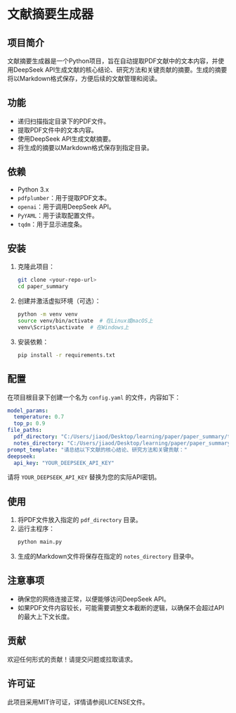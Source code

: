 # 文献摘要生成器

## 项目简介
文献摘要生成器是一个Python项目，旨在自动提取PDF文献中的文本内容，并使用DeepSeek API生成文献的核心结论、研究方法和关键贡献的摘要。生成的摘要将以Markdown格式保存，方便后续的文献管理和阅读。

## 功能
- 递归扫描指定目录下的PDF文件。
- 提取PDF文件中的文本内容。
- 使用DeepSeek API生成文献摘要。
- 将生成的摘要以Markdown格式保存到指定目录。

## 依赖
- Python 3.x
- `pdfplumber`：用于提取PDF文本。
- `openai`：用于调用DeepSeek API。
- `PyYAML`：用于读取配置文件。
- `tqdm`：用于显示进度条。

## 安装
1. 克隆此项目：
   ```bash
   git clone <your-repo-url>
   cd paper_summary
   ```

2. 创建并激活虚拟环境（可选）：
   ```bash
   python -m venv venv
   source venv/bin/activate  # 在Linux或macOS上
   venv\Scripts\activate  # 在Windows上
   ```

3. 安装依赖：
   ```bash
   pip install -r requirements.txt
   ```

## 配置
在项目根目录下创建一个名为 `config.yaml` 的文件，内容如下：
```yaml
model_params:
  temperature: 0.7
  top_p: 0.9
file_paths:
  pdf_directory: "C:/Users/jiaod/Desktop/learning/paper/paper_summary/test_pdf"
  notes_directory: "C:/Users/jiaod/Desktop/learning/paper/paper_summary/test_notes"
prompt_template: "请总结以下文献的核心结论、研究方法和关键贡献："
deepseek:
  api_key: "YOUR_DEEPSEEK_API_KEY"
```

请将 `YOUR_DEEPSEEK_API_KEY` 替换为您的实际API密钥。

## 使用
1. 将PDF文件放入指定的 `pdf_directory` 目录。
2. 运行主程序：
   ```bash
   python main.py
   ```
3. 生成的Markdown文件将保存在指定的 `notes_directory` 目录中。

## 注意事项
- 确保您的网络连接正常，以便能够访问DeepSeek API。
- 如果PDF文件内容较长，可能需要调整文本截断的逻辑，以确保不会超过API的最大上下文长度。

## 贡献
欢迎任何形式的贡献！请提交问题或拉取请求。

## 许可证
此项目采用MIT许可证，详情请参阅LICENSE文件。
